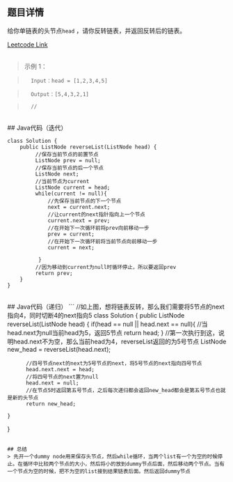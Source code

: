 <!--
 * @Author: Li yli2935@uwo.ca
 * @Date: 2023-06-23 14:05:40
 * @LastEditors: Li yli2935@uwo.ca
 * @LastEditTime: 2023-06-25 17:51:15
 * @FilePath: /practie/practice/src/modules/pages/LinkedList/Markdown/ReverseLinkedList.md
 * @Description: 这是默认设置,请设置`customMade`, 打开koroFileHeader查看配置 进行设置: https://github.com/OBKoro1/koro1FileHeader/wiki/%E9%85%8D%E7%BD%AE
-->
## 题目详情
给你单链表的头节点`head` ，请你反转链表，并返回反转后的链表。

<a href="https://leetcode.com/problems/reverse-linked-list/" target="_blank">Leetcode Link</a>
<br/>
<br/>
> 示例 1：

>       Input：head = [1,2,3,4,5]

>       Output：[5,4,3,2,1]

>       // 

<br/>
## Java代码（迭代）

```
class Solution {
    public ListNode reverseList(ListNode head) {
         //保存当前节点的前置节点
         ListNode prev = null;
         //保存当前节点的后一个节点
         ListNode next;
         //当前节点为current
         ListNode current = head;
         while(current != null){
             //先保存当前节点的下一个节点
             next = current.next;
             //让current的next指针指向上一个节点
             current.next = prev;
             //在开始下一次循环前将prev向前移动一步
             prev = current;
             //在开始下一次循环前将当前节点向前移动一步
             current = next;

          }
         //因为移动到current为null时循环停止，所以要返回prev
         return prev;
    }
}
```
<br/>
## Java代码（递归）
```
//如上图，想将链表反转，那么我们需要将5节点的next指向4，同时切断4的next指向5
class Solution {
    public ListNode reverseList(ListNode head) {
          if(head == null || head.next == null){
               //当head.next为null当前head为5，返回5节点
               return head;
          }
          //第一次执行到这，说明head.next不为空，那么当前head为4，reverseList返回的为5号节点
          ListNode new_head = reverseList(head.next);

          //四号节点next的next为5号节点的next，将5号节点的next指向四号节点
          head.next.next = head;
          //将四号节点的next置为null
          head.next = null;
          //在节点5时返回第五号节点，之后每次递归都会返回new_head都会是第五号节点也就是新的头节点
          return new_head;
          
    }
}
```

## 总结
> 先开一个dummy node用来保存头节点，然后while循环，当两个list有一个为空的时候停止。在循环中比较两个节点的大小，然后将小的放到dummy节点后面，然后移动两个节点。当有一个节点为空的时候，把不为空的list接到结果链表后面。然后返回dummy节点

